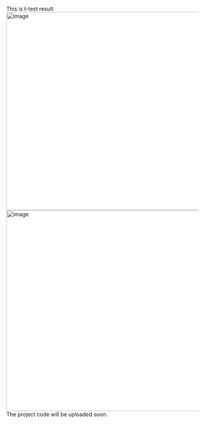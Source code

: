 This is t-test result
<img width="1007" height="519" alt="image" src="https://github.com/user-attachments/assets/a010c6f3-6d61-489e-95ab-67f173ba8089" />
<img width="986" height="526" alt="image" src="https://github.com/user-attachments/assets/9a602cf6-c177-4f44-b59c-85e4b8801036" />
The project code will be uploaded soon.
